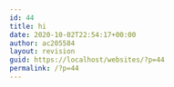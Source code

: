 ```yaml
---
id: 44
title: hi
date: 2020-10-02T22:54:17+00:00
author: ac205584
layout: revision
guid: https://localhost/websites/?p=44
permalink: /?p=44
---
```

